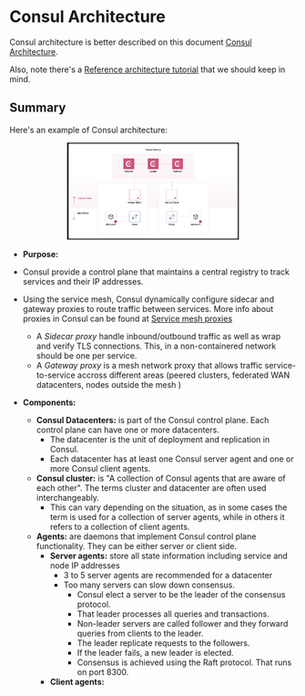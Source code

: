 # Consul Architecture

Consul architecture is better described on this document [Consul Architecture](https://developer.hashicorp.com/consul/docs/architecture).

Also, note there's a [Reference architecture tutorial](https://developer.hashicorp.com/consul/tutorials/production-deploy/reference-architecture) that we should keep in mind.

## Summary

Here's an example of Consul architecture:

<div style="text-align: center;">
  <img src="architecture.png" alt="Consul Architecture" width="60%">
</div>

- **Purpose:**

- Consul provide a control plane that maintains a central registry to track services and their IP addresses.
- Using the service mesh, Consul dynamically configure sidecar and gateway proxies to route traffic between services. More info about proxies in Consul can be found at [Service mesh proxies](https://developer.hashicorp.com/consul/docs/connect/proxies)

  - A _*Sidecar proxy*_ handle inbound/outbound traffic as well as wrap and verify TLS connections. This, in a non-containered network should be one per service.
  - A _*Gateway proxy*_ is a mesh network proxy that allows traffic service-to-service accross different areas (peered clusters, federated WAN datacenters, nodes outside the mesh )

- **Components:**
  - **Consul Datacenters:** is part of the Consul control plane. Each control plane can have one or more datacenters.
    - The datacenter is the unit of deployment and replication in Consul.
    - Each datacenter has at least one Consul server agent and one or more Consul client agents.
  - **Consul cluster:** is "A collection of Consul agents that are aware of each other". The terms cluster and datacenter are often used interchangeably.
    - This can vary depending on the situation, as in some cases the term is used for a collection of server agents, while in others it refers to a collection of client agents.
  - **Agents:** are daemons that implement Consul control plane functionality. They can be either server or client side.
    - **Server agents:** store all state information including service and node IP addresses
      - 3 to 5 server agents are recommended for a datacenter
      - Too many servers can slow down consensus.
        - Consul elect a server to be the leader of the consensus protocol.
        - That leader processes all queries and transactions.
        - Non-leader servers are called follower and they forward queries from clients to the leader.
        - The leader replicate requests to the followers.
        - If the leader fails, a new leader is elected.
        - Consensus is achieved using the Raft protocol. That runs on port 8300.
    - **Client agents:**
